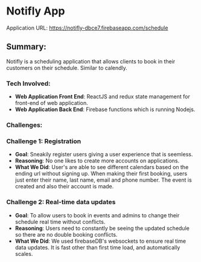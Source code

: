 # Notifly App

Application URL: https://notifly-dbce7.firebaseapp.com/schedule

## Summary:
Notifly is a scheduling application that allows clients to book in their customers on their schedule. Similar to calendly. 

### Tech Involved: 
* **Web Application Front End**: ReactJS and redux state management for front-end of web application.
* **Web Application Back End**: Firebase functions which is running Nodejs. 

### Challenges:
### Challenge 1: Registration
* **Goal**: Sneakily register users giving a user experience that is seemless.
* **Reasoning**: No one likes to create more accounts on applications.
* **What We Did**: User's are able to see different calendars based on the ending url without signing up. When making their first booking, users just enter their name, last name, email and phone number. The event is created and also their account is made.

### Challenge 2: Real-time data updates
* **Goal**: To allow users to book in events and admins to change their schedule real time without conflicts.
* **Reasoning**:  Users need to constantly be seeing the updated schedule so there are no double booking conflicts.
* **What We Did**: We used firebaseDB's websockets to ensure real time data updates. It is fast other than first time load, and automatically scales.
